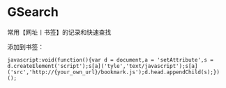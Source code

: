 GSearch
=======

常用【网址丨书签】的记录和快速查找

添加到书签：

`javascript:void(function(){var d = document,a = 'setAttribute',s = d.createElement('script');s[a]('tyle','text/javascript');s[a]('src','http://{your_own_url}/bookmark.js');d.head.appendChild(s);})();`